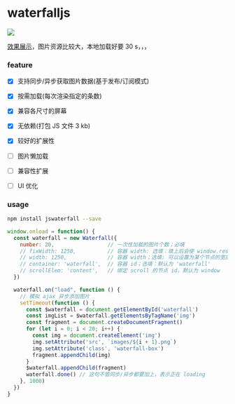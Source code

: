 # waterfalljs

![](http://files.cnblogs.com/files/MuYunyun/waterfall.gif)

[效果展示](http://muyunyun.cn/waterfall)，图片资源比较大，本地加载好要 30 s，，，

### feature

- [x] 支持同步/异步获取图片数据(基于发布/订阅模式)

- [x] 按需加载(每次渲染指定的条数)

- [x] 兼容各尺寸的屏幕

- [x] 无依赖(打包 JS 文件 3 kb)

- [x] 较好的扩展性

- [ ] 图片懒加载

- [ ] 兼容性扩展

- [ ] UI 优化

### usage

```bash
npm install jswaterfall --save
```

```js
window.onload = function() {
  const waterfall = new Waterfall({
    number: 20,                 // 一次性加载的图片个数；必填
    // fixWidth: 1250,          // 容器 width: 选填：填上后会使 window.resize 失效，fixWidth 属性优先级大于 width 属性
    // width: 1250,             // 容器 width；选填: 可以设置为某个节点的宽度，默认为浏览器的宽度
    // container: 'waterfall',  // 容器 id；选填：默认为 'waterfall'
    // scrollElem: 'content',   // 绑定 scroll 的节点 id，默认为 window
  })

  waterfall.on("load", function () {
    // 模拟 ajax 异步添加图片
    setTimeout(function () {
      const $waterfall = document.getElementById('waterfall')
      const imgList = $waterfall.getElementsByTagName('img')
      const fragment = document.createDocumentFragment()
      for (let i = 0; i < 20; i++) {
        const img = document.createElement('img')
        img.setAttribute('src', `images/${i + 1}.png`)
        img.setAttribute('class', 'waterfall-box')
        fragment.appendChild(img)
      }
      $waterfall.appendChild(fragment)
      waterfall.done() // 这句不管同步/异步都要加上，表示正在 loading
    }, 1000)
  })
}
```
